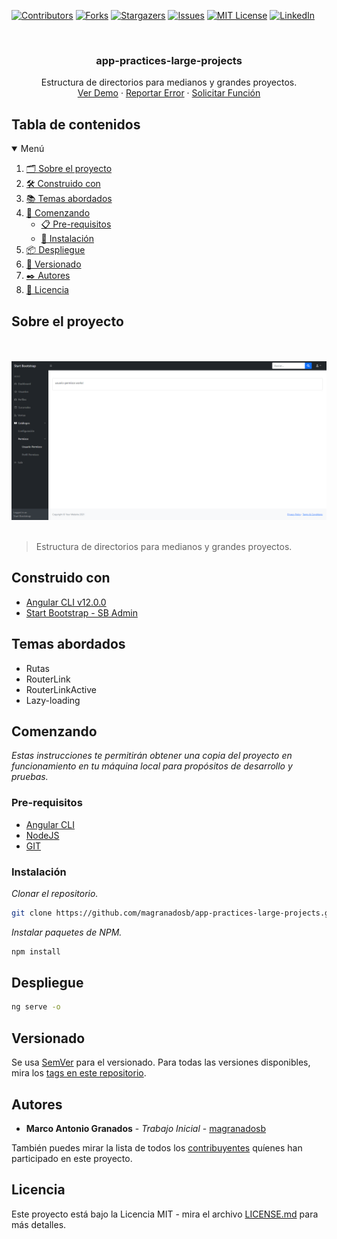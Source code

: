 [![Contributors][contributors-shield]][contributors-url]
[![Forks][forks-shield]][forks-url]
[![Stargazers][stars-shield]][stars-url]
[![Issues][issues-shield]][issues-url]
[![MIT License][license-shield]][license-url]
[![LinkedIn][linkedin-shield]][linkedin-url]

<br />
<p align="center">
  <h3 align="center">app-practices-large-projects</h3>
  <p align="center">
    Estructura de directorios para medianos y grandes proyectos.
    <br />
    <a href="https://stackblitz.com/github/magranadosb/app-practices-large-projects">Ver Demo</a>
    ·
    <a href="https://github.com/magranadosb/app-practices-large-projects/issues">Reportar Error</a>
    ·
    <a href="https://github.com/magranadosb/app-practices-large-projects/issues">Solicitar Función</a>
  </p>
</p>

## Tabla de contenidos

<details open="open">
  <summary>Menú</summary>
  <ol>
    <li><a href="#sobre-el-proyecto">🗂️ Sobre el proyecto</a></li>
    <li><a href="#construido-con">🛠️ Construido con</a></li>
    <li><a href="#temas-abordados">📚 Temas abordados</a></li>
    <li>
      <a href="#comenzando">🚀 Comenzando</a>
      <ul>
        <li><a href="#pre-requisitos">📋 Pre-requisitos</a></li>
        <li><a href="#instalación">🔧 Instalación</a></li>
      </ul>
    </li>
    <li><a href="#despliegue">📦 Despliegue</a></li>
    <li><a href="#versionado">📌 Versionado</a></li>
    <li><a href="#autores">✒️ Autores</a></li>
    <li><a href="#licencia">📄 Licencia</a></li>
  </ol>
</details>

## Sobre el proyecto
\
&nbsp;
![](./src/assets/img/header.png)
&nbsp;
 >Estructura de directorios para medianos y grandes proyectos.

 ## Construido con

* [Angular CLI v12.0.0](https://angular.io/)
* [Start Bootstrap - SB Admin](https://github.com/startbootstrap/startbootstrap-sb-admin)

## Temas abordados

* Rutas
* RouterLink
* RouterLinkActive
* Lazy-loading

## Comenzando

_Estas instrucciones te permitirán obtener una copia del proyecto en funcionamiento en tu máquina local para propósitos de desarrollo y pruebas._

### Pre-requisitos

* [Angular CLI](https://angular.io/cli)
* [NodeJS](https://nodejs.org/en/)
* [GIT](https://git-scm.com)

### Instalación

_Clonar el repositorio._
```sh
git clone https://github.com/magranadosb/app-practices-large-projects.git
```

_Instalar paquetes de NPM._

```sh
npm install
```
## Despliegue

```sh
ng serve -o
```

## Versionado

Se usa [SemVer](http://semver.org/) para el versionado. Para todas las versiones disponibles, mira los [tags en este repositorio](https://github.com/magranadosb/app-practices-paises/tags).

## Autores

* **Marco Antonio Granados** - *Trabajo Inicial* - [magranadosb](https://github.com/magranadosb)

También puedes mirar la lista de todos los [contribuyentes](https://github.com/magranadosb/app-practices-paises/graphs/contributors) quíenes han participado en este proyecto. 

## Licencia

Este proyecto está bajo la Licencia MIT - mira el archivo [LICENSE.md](LICENSE.md) para más detalles.

[contributors-shield]: https://img.shields.io/github/contributors/magranadosb/app-practices-large-projects.svg?style=for-the-badge
[contributors-url]: https://github.com/magranadosb/app-practices-large-projects/graphs/contributors
[forks-shield]: https://img.shields.io/github/forks/magranadosb/app-practices-large-projects.svg?style=for-the-badge
[forks-url]: https://github.com/magranadosb/app-practices-large-projects/network/members
[stars-shield]: https://img.shields.io/github/stars/magranadosb/app-practices-large-projects.svg?style=for-the-badge
[stars-url]: https://github.com/magranadosb/app-practices-large-projects/stargazers
[issues-shield]: https://img.shields.io/github/issues/magranadosb/app-practices-large-projects.svg?style=for-the-badge
[issues-url]: https://github.com/magranadosb/app-practices-large-projects/issues
[license-shield]: https://img.shields.io/github/license/magranadosb/app-practices-large-projects.svg?style=for-the-badge
[license-url]: https://github.com/magranadosb/app-practices-large-projects/LICENSE.md
[linkedin-shield]: https://img.shields.io/badge/-LinkedIn-black.svg?style=for-the-badge&logo=linkedin&colorB=555
[linkedin-url]: https://linkedin.com